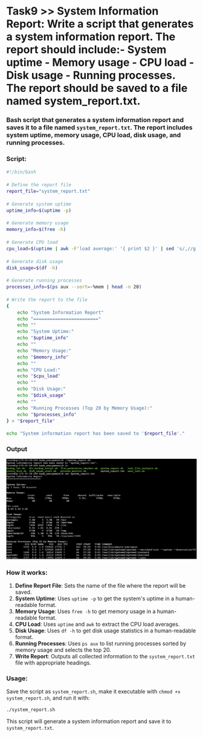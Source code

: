 # Task9 >>  System Information Report: Write a script that generates a system information report. The report should include:- System uptime - Memory usage - CPU load - Disk usage - Running processes.  The report should be saved to a file named system_report.txt.

### Bash script that generates a system information report and saves it to a file named `system_report.txt`. The report includes system uptime, memory usage, CPU load, disk usage, and running processes.

### Script:

```bash
#!/bin/bash

# Define the report file
report_file="system_report.txt"

# Generate system uptime
uptime_info=$(uptime -p)

# Generate memory usage
memory_info=$(free -h)

# Generate CPU load
cpu_load=$(uptime | awk -F'load average:' '{ print $2 }' | sed 's/,//g')

# Generate disk usage
disk_usage=$(df -h)

# Generate running processes
processes_info=$(ps aux --sort=-%mem | head -n 20)

# Write the report to the file
{
    echo "System Information Report"
    echo "========================"
    echo ""
    echo "System Uptime:"
    echo "$uptime_info"
    echo ""
    echo "Memory Usage:"
    echo "$memory_info"
    echo ""
    echo "CPU Load:"
    echo "$cpu_load"
    echo ""
    echo "Disk Usage:"
    echo "$disk_usage"
    echo ""
    echo "Running Processes (Top 20 by Memory Usage):"
    echo "$processes_info"
} > "$report_file"

echo "System information report has been saved to '$report_file'."
```
### Output
![Alt text](Image_Output_of_the_tasks/Output_of_Task9.jpg)

### How it works:
1. **Define Report File**: Sets the name of the file where the report will be saved.
2. **System Uptime**: Uses `uptime -p` to get the system's uptime in a human-readable format.
3. **Memory Usage**: Uses `free -h` to get memory usage in a human-readable format.
4. **CPU Load**: Uses `uptime` and `awk` to extract the CPU load averages.
5. **Disk Usage**: Uses `df -h` to get disk usage statistics in a human-readable format.
6. **Running Processes**: Uses `ps aux` to list running processes sorted by memory usage and selects the top 20.
7. **Write Report**: Outputs all collected information to the `system_report.txt` file with appropriate headings.

### Usage:
Save the script as `system_report.sh`, make it executable with `chmod +x system_report.sh`, and run it with:

```bash
./system_report.sh
```

This script will generate a system information report and save it to `system_report.txt`.
